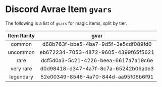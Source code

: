 # Discord Avrae Item `gvars`

The following is a list of `gvars` for magic items, split by tier.

| Item Rarity | gvar |
| :---------: | :--: |
| common | d68b763f-bbe5-4ba7-9d5f-3e5cdf089fd0 |
| uncommon | eb672234-7053-4872-9605-4399f65f5621 |
| rare | dcf5d0a3-5c21-4226-beea-6617a7a19c6e |
| very rare | d0d98418-d347-4a7f-8c7a-65242b06ade3 |
| legendary | 52e00349-8546-4a70-844d-aa95f06b6f91 |
